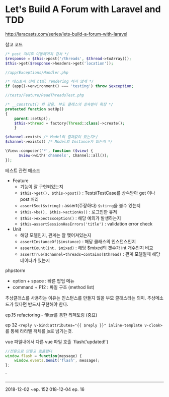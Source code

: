 # Let's Build A Forum with Laravel and TDD
http://laracasts.com/series/lets-build-a-forum-with-laravel

참고 코드
```php
/* post 처리후 이동페이지 검사 */
$response = $this->post('/threads', $thread->toArray());
$this->get($response->headers->get('location'));
```
```php        
//app/Exceptions/Handler.php

/* 테스트시 전체 html rendering 하지 않게 */
if (app()->environment() === 'testing') throw $exception;
```
```php        
//tests/Feature/ReadThreadsTest.php

/* __construt() 와 같음. 부도 클래스의 상속받아 확장 */
protected function setUp()
{
    parent::setUp();
    $this->thread = factory(Thread::class)->create();
    }
```
```php        
$channel->exists /* Model의 결과값이 있는지*/
$channel->exists() /* Model의 Instance가 있는지 */
```
```php        
\View::composer('*', function ($view) {
      $view->with('channels', Channel::all());
});
```
테스트 관련 메소드

- Feature
    - 기능이 잘 구현되었는지
    - `$this->get(), $this->post()` : Tests\TestCase를 상속받아 get 이나 post 처리
    - `assertSee($string)` : assert(주장하다) `$stirng`을 볼수 있는지
    - `$this->be(), $this->actionAs()` : 로그인한 유저
    - `$this->expectException()` : 해당 예외가 발생하는지
    - `$this→assertSessionHasErrors('title')` : validation error check
- Unit
    - 해당 모델인지, 관계는 잘 맺어져있는지
    - `assertInstanceOf($instance)` : 해당 클래스의 인스턴스인지
    - `assertCount(int, $mixed)` : 해당 $mixed의 갯수가 int 개수인지 비교
    - `assertTrue($channel→threads→contains($thread)` : 관계 모델일때 해당 데이타가 있는지

phpstorm

- option + space : 빠른 팝업 메뉴
- command + F12 : 파일 구조 (method list)

추상클래스를 사용하는 이유는 인스턴스를 만들지 않을 부모 클래스라는 의미.
추상메소드가 있다면 반드시 구현해야 한다.

ep.15 refactoring - filter를 통한 리펙토링 (중요)



ep 32 `<reply v-bind:attributes="{{ $reply }}" inline-template v-cloak>`를 통해 라라벨 객체를 js로 넘기는것.

vue 파일내에서 다른 vue 파일 호출 `flash('updated!')

```javascript
//전용으로 만들고 호출했다
window.flash = function(message) {
    window.events.$emit('flash', message);
};
```



`

---

2018-12-02 ~ep. 152
018-12-04 ep. 16
